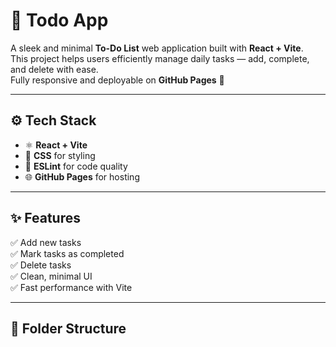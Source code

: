 # 📝 Todo App

A sleek and minimal **To-Do List** web application built with **React + Vite**.  
This project helps users efficiently manage daily tasks — add, complete, and delete with ease.  
Fully responsive and deployable on **GitHub Pages** 🚀

---

## ⚙️ Tech Stack

- ⚛️ **React + Vite**
- 🎨 **CSS** for styling
- 🧠 **ESLint** for code quality
- 🌐 **GitHub Pages** for hosting

---

## ✨ Features

✅ Add new tasks  
✅ Mark tasks as completed  
✅ Delete tasks  
✅ Clean, minimal UI  
✅ Fast performance with Vite  

---

## 🧩 Folder Structure

